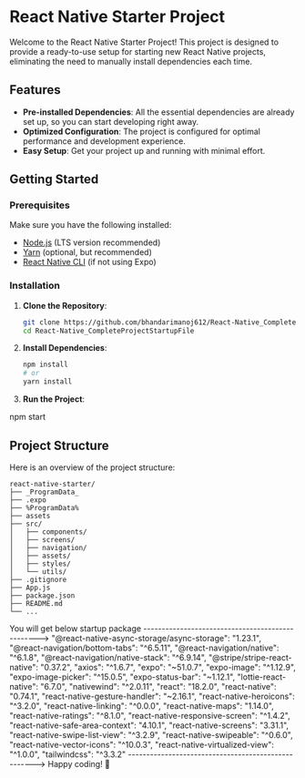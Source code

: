 # React Native Starter Project

Welcome to the React Native Starter Project! This project is designed to provide a ready-to-use setup for starting new React Native projects, eliminating the need to manually install dependencies each time.

## Features

- **Pre-installed Dependencies**: All the essential dependencies are already set up, so you can start developing right away.
- **Optimized Configuration**: The project is configured for optimal performance and development experience.
- **Easy Setup**: Get your project up and running with minimal effort.

## Getting Started

### Prerequisites

Make sure you have the following installed:

- [Node.js](https://nodejs.org/) (LTS version recommended)
- [Yarn](https://yarnpkg.com/) (optional, but recommended)
- [React Native CLI](https://reactnative.dev/docs/environment-setup) (if not using Expo)

### Installation

1. **Clone the Repository**:

    ```bash
    git clone https://github.com/bhandarimanoj612/React-Native_CompleteProjectStartupFile.git
    cd React-Native_CompleteProjectStartupFile
    ```

2. **Install Dependencies**:

    ```bash
    npm install
    # or
    yarn install
    ```

3. **Run the Project**:

  npm start

## Project Structure

Here is an overview of the project structure:

```
react-native-starter/
├── _ProgramData_
├── .expo
├── %ProgramData%
├── assets
├── src/
│   ├── components/
│   ├── screens/
│   ├── navigation/
│   ├── assets/
│   ├── styles/
│   └── utils/
├── .gitignore
├── App.js
├── package.json
├── README.md
└── ...
```
You will get below startup package 
------------------------------------------------->
 "@react-native-async-storage/async-storage": "1.23.1",
    "@react-navigation/bottom-tabs": "^6.5.11",
    "@react-navigation/native": "^6.1.8",
    "@react-navigation/native-stack": "^6.9.14",
    "@stripe/stripe-react-native": "0.37.2",
    "axios": "^1.6.7",
    "expo": "~51.0.7",
    "expo-image": "^1.12.9",
    "expo-image-picker": "^15.0.5",
    "expo-status-bar": "~1.12.1",
    "lottie-react-native": "6.7.0",
    "nativewind": "^2.0.11",
    "react": "18.2.0",
    "react-native": "0.74.1",
    "react-native-gesture-handler": "~2.16.1",
    "react-native-heroicons": "^3.2.0",
    "react-native-linking": "^0.0.0",
    "react-native-maps": "1.14.0",
    "react-native-ratings": "^8.1.0",
    "react-native-responsive-screen": "^1.4.2",
    "react-native-safe-area-context": "4.10.1",
    "react-native-screens": "3.31.1",
    "react-native-swipe-list-view": "^3.2.9",
    "react-native-swipeable": "^0.6.0",
    "react-native-vector-icons": "^10.0.3",
    "react-native-virtualized-view": "^1.0.0",
    "tailwindcss": "^3.3.2"
---------------------------------------------------->
Happy coding! 🚀
